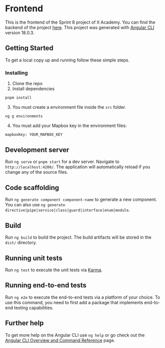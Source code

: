 # Frontend

This is the frontend of the Sprint 8 project of It Academy. You can find the backend of the project [here](https://github.com/guifreribas/backend).
This project was generated with [Angular CLI](https://github.com/angular/angular-cli) version 18.0.3.

## Getting Started

To get a local copy up and running follow these simple steps.

### Installing

1.  Clone the repo
2.  Install dependencies

```sh
pnpm install
```

3. You must create a environment file inside the `src` folder.

```sh
ng g environments
```

4. You must add your Mapbox key in the environment files:

```sh
mapboxKey: YOUR_MAPBOX_KEY
```

## Development server

Run `ng serve` or `pnpm start` for a dev server. Navigate to `http://localhost:4200/`. The application will automatically reload if you change any of the source files.

## Code scaffolding

Run `ng generate component component-name` to generate a new component. You can also use `ng generate directive|pipe|service|class|guard|interface|enum|module`.

## Build

Run `ng build` to build the project. The build artifacts will be stored in the `dist/` directory.

## Running unit tests

Run `ng test` to execute the unit tests via [Karma](https://karma-runner.github.io).

## Running end-to-end tests

Run `ng e2e` to execute the end-to-end tests via a platform of your choice. To use this command, you need to first add a package that implements end-to-end testing capabilities.

## Further help

To get more help on the Angular CLI use `ng help` or go check out the [Angular CLI Overview and Command Reference](https://angular.dev/tools/cli) page.
